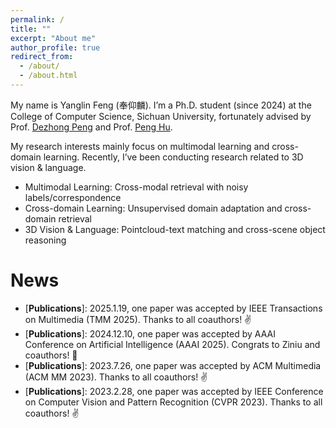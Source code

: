 ```yaml
---
permalink: /
title: ""
excerpt: "About me"
author_profile: true
redirect_from: 
  - /about/
  - /about.html
---
```


My name is Yanglin Feng (奉仰麟). I’m a Ph.D. student (since 2024) at the College of Computer Science, Sichuan University, fortunately advised by Prof. [Dezhong Peng](https://cs.scu.edu.cn/info/1282/13563.htm) and Prof. [Peng Hu](https://penghu-cs.github.io/).

My research interests mainly focus on multimodal learning and cross-domain learning. Recently, I’ve been conducting research related to 3D vision & language.

- Multimodal Learning: Cross-modal retrieval with noisy labels/correspondence
- Cross-domain Learning: Unsupervised domain adaptation and cross-domain retrieval
- 3D Vision & Language: Pointcloud-text matching and cross-scene object reasoning

News
======
- \[**Publications**\]: 2025.1.19, one paper was accepted by IEEE Transactions on Multimedia (TMM 2025). Thanks to all coauthors! ✌
- \[**Publications**\]: 2024.12.10, one paper was accepted by AAAI Conference on Artificial Intelligence (AAAI 2025). Congrats to Ziniu and coauthors! 🎉
- \[**Publications**\]: 2023.7.26, one paper was accepted by ACM Multimedia (ACM MM 2023). Thanks to all coauthors! ✌
- \[**Publications**\]: 2023.2.28, one paper was accepted by IEEE Conference on Computer Vision and Pattern Recognition (CVPR 2023). Thanks to all coauthors! ✌
